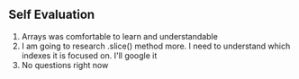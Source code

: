 ## Self Evaluation
1. Arrays was comfortable to learn and understandable
1. I am going to research .slice() method more. I need to understand which indexes it is focused on. I'll google it
1. No questions right now
